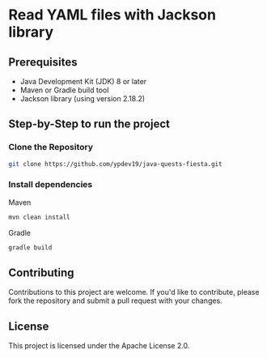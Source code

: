 # Read YAML files with Jackson library

## Prerequisites
- Java Development Kit (JDK) 8 or later
- Maven or Gradle build tool
- Jackson library (using version 2.18.2)

## Step-by-Step to run the project

### Clone the Repository
```bash
git clone https://github.com/ypdev19/java-quests-fiesta.git
```

### Install dependencies

Maven
```bash
mvn clean install
```

Gradle
```bash
gradle build
```

## Contributing
Contributions to this project are welcome. If you'd like to contribute, please fork the repository and submit a pull request with your changes.

## License
This project is licensed under the Apache License 2.0.
